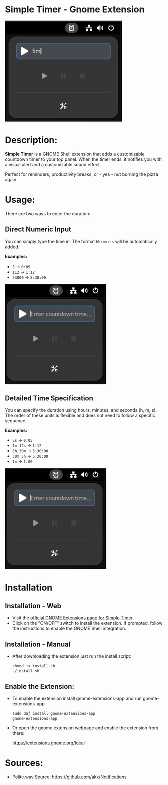 # Simple Timer - Gnome Extension

![Extension Preview](preview.png)

# Description:
**Simple Timer** is a GNOME Shell extension that adds a customizable countdown timer to your top panel.
When the timer ends, it notifies you with a visual alert and a customizable sound effect.

Perfect for reminders, productivity breaks, or - yes - not burning the pizza again.

# Usage:

There are two ways to enter the duration:

## Direct Numeric Input

You can simply type the time in. The format `hh:mm:ss` will be automatically added.

**Examples:**
- `5` -> `0:05`
- `112` -> `1:12`
- `53000` -> `5:30:00` 

![Extension Preview](preview_50000.gif)

## Detailed Time Specification

You can specify the duration using hours, minutes, and seconds (h, m, s). The order of these units is flexible and does not need to follow a specific sequence.

**Examples:**
- `5s` -> `0:05`
- `1m 12s` -> `1:12`
- `5h 30m` -> `5:30:00`
- `30m 5h` -> `5:30:00`
- `1m` -> `1:00`

![Extension Preview](preview_5h30m.gif)

# Installation
   
## Installation - Web
- Visit the [official GNOME Extensions page for Simple Timer](https://extensions.gnome.org/extension/5115/simple-timer/)
- Click on the "ON/OFF" switch to install the extension. If prompted, follow the instructions to enable the GNOME Shell integration.


## Installation - Manual
- After downloading the extension just run the install script:

   ```
   chmod +x install.sh
   ./install.sh
   ```

## Enable the Extension:

- To enable the extension install gnome-extensions-app and run gnome-extensions-app

   ```
   sudo dnf install gnome-extensions-app
   gnome-extensions-app
   ```

- Or open the gnome extension webpage and enable the extension from there:

   https://extensions.gnome.org/local


# Sources:
- Polite.wav 
   Source: https://github.com/akx/Notifications